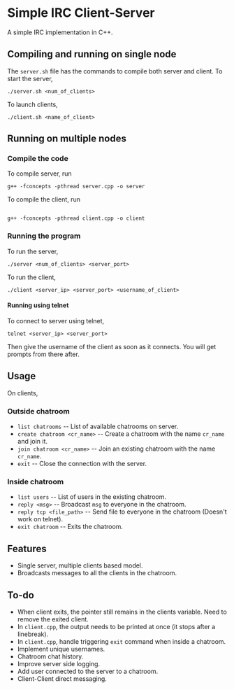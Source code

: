 # Simple IRC Client-Server
A simple IRC implementation in C++.

## Compiling and running on single node
The `server.sh` file has the commands to compile both server and client. To start the server,
```
./server.sh <num_of_clients>
```

To launch clients,
```
./client.sh <name_of_client>
```

## Running on multiple nodes
### Compile the code
To compile server, run
```
g++ -fconcepts -pthread server.cpp -o server
```

To compile the client, run
```

g++ -fconcepts -pthread client.cpp -o client
```

### Running the program
To run the server,
```
./server <num_of_clients> <server_port>
```

To run the client,
```
./client <server_ip> <server_port> <username_of_client>
```

#### Running using telnet
To connect to server using telnet,
```
telnet <server_ip> <server_port>
```
Then give the username of the client as soon as it connects. You will get prompts from there after.

## Usage
On clients,
### Outside chatroom
- `list chatrooms` -- List of available chatrooms on server.
- `create chatroom <cr_name>` -- Create a chatroom with the name `cr_name` and join it.
- `join chatroom <cr_name>` -- Join an existing chatroom with the name `cr_name`.
- `exit` -- Close the connection with the server.

### Inside chatroom
- `list users` -- List of users in the existing chatroom.
- `reply <msg>` -- Broadcast `msg` to everyone in the chatroom.
- `reply tcp <file_path>` -- Send file to everyone in the chatroom (Doesn't work on telnet).
- `exit chatroom` -- Exits the chatroom.

## Features
- Single server, multiple clients based model.
- Broadcasts messages to all the clients in the chatroom.

## To-do
- When client exits, the pointer still remains in the clients variable. Need to remove the exited client.
- In `client.cpp`, the output needs to be printed at once (it stops after a linebreak).
- In `client.cpp`, handle triggering `exit` command when inside a chatroom.
- Implement unique usernames.
- Chatroom chat history.
- Improve server side logging.
- Add user connected to the server to a chatroom.
- Client-Client direct messaging.
